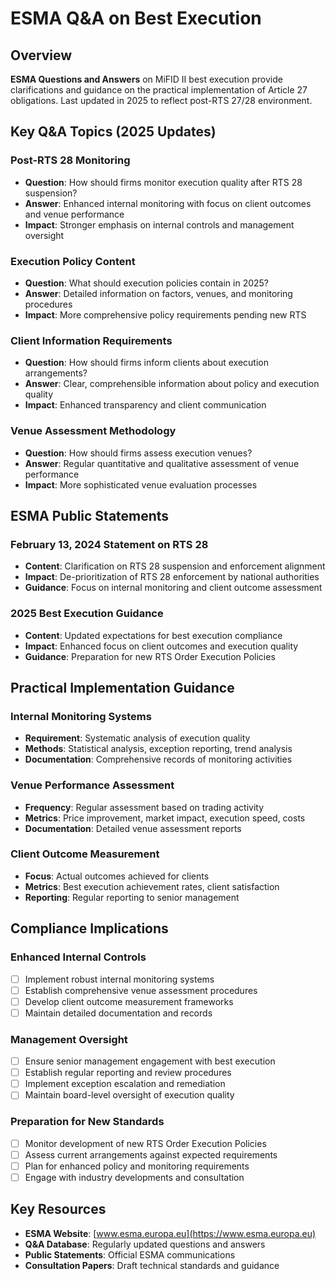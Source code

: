 # ESMA Q&A on Best Execution

## Overview

**ESMA Questions and Answers** on MiFID II best execution provide clarifications and guidance on the practical implementation of Article 27 obligations. Last updated in 2025 to reflect post-RTS 27/28 environment.

## Key Q&A Topics (2025 Updates)

### Post-RTS 28 Monitoring
- **Question**: How should firms monitor execution quality after RTS 28 suspension?
- **Answer**: Enhanced internal monitoring with focus on client outcomes and venue performance
- **Impact**: Stronger emphasis on internal controls and management oversight

### Execution Policy Content
- **Question**: What should execution policies contain in 2025?
- **Answer**: Detailed information on factors, venues, and monitoring procedures
- **Impact**: More comprehensive policy requirements pending new RTS

### Client Information Requirements
- **Question**: How should firms inform clients about execution arrangements?
- **Answer**: Clear, comprehensible information about policy and execution quality
- **Impact**: Enhanced transparency and client communication

### Venue Assessment Methodology
- **Question**: How should firms assess execution venues?
- **Answer**: Regular quantitative and qualitative assessment of venue performance
- **Impact**: More sophisticated venue evaluation processes

## ESMA Public Statements

### February 13, 2024 Statement on RTS 28
- **Content**: Clarification on RTS 28 suspension and enforcement alignment
- **Impact**: De-prioritization of RTS 28 enforcement by national authorities
- **Guidance**: Focus on internal monitoring and client outcome assessment

### 2025 Best Execution Guidance
- **Content**: Updated expectations for best execution compliance
- **Impact**: Enhanced focus on client outcomes and execution quality
- **Guidance**: Preparation for new RTS Order Execution Policies

## Practical Implementation Guidance

### Internal Monitoring Systems
- **Requirement**: Systematic analysis of execution quality
- **Methods**: Statistical analysis, exception reporting, trend analysis
- **Documentation**: Comprehensive records of monitoring activities

### Venue Performance Assessment
- **Frequency**: Regular assessment based on trading activity
- **Metrics**: Price improvement, market impact, execution speed, costs
- **Documentation**: Detailed venue assessment reports

### Client Outcome Measurement
- **Focus**: Actual outcomes achieved for clients
- **Metrics**: Best execution achievement rates, client satisfaction
- **Reporting**: Regular reporting to senior management

## Compliance Implications

### Enhanced Internal Controls
- [ ] Implement robust internal monitoring systems
- [ ] Establish comprehensive venue assessment procedures
- [ ] Develop client outcome measurement frameworks
- [ ] Maintain detailed documentation and records

### Management Oversight
- [ ] Ensure senior management engagement with best execution
- [ ] Establish regular reporting and review procedures
- [ ] Implement exception escalation and remediation
- [ ] Maintain board-level oversight of execution quality

### Preparation for New Standards
- [ ] Monitor development of new RTS Order Execution Policies
- [ ] Assess current arrangements against expected requirements
- [ ] Plan for enhanced policy and monitoring requirements
- [ ] Engage with industry developments and consultation

## Key Resources

- **ESMA Website**: [www.esma.europa.eu](https://www.esma.europa.eu)
- **Q&A Database**: Regularly updated questions and answers
- **Public Statements**: Official ESMA communications
- **Consultation Papers**: Draft technical standards and guidance